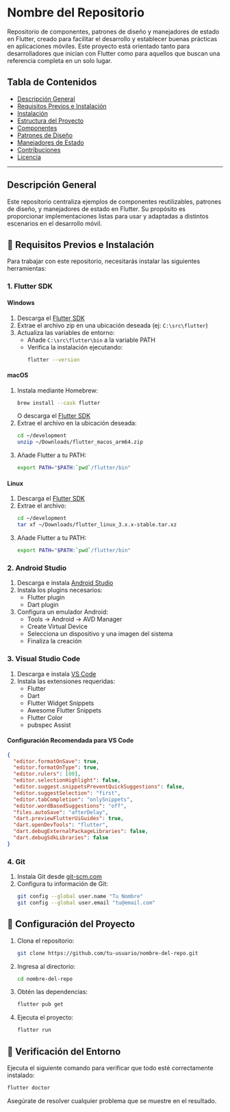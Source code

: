 # Nombre del Repositorio

Repositorio de componentes, patrones de diseño y manejadores de estado en Flutter, creado para facilitar el desarrollo y establecer buenas prácticas en aplicaciones móviles. Este proyecto está orientado tanto para desarrolladores que inician con Flutter como para aquellos que buscan una referencia completa en un solo lugar.

## Tabla de Contenidos
- [Descripción General](#descripción-general)
- [Requisitos Previos e Instalación](#requisitos-previos-e-instalación)
- [Instalación](#instalación)
- [Estructura del Proyecto](#estructura-del-proyecto)
- [Componentes](#componentes)
- [Patrones de Diseño](#patrones-de-diseño)
- [Manejadores de Estado](#manejadores-de-estado)
- [Contribuciones](#contribuciones)
- [Licencia](#licencia)

---

## Descripción General
Este repositorio centraliza ejemplos de componentes reutilizables, patrones de diseño, y manejadores de estado en Flutter. Su propósito es proporcionar implementaciones listas para usar y adaptadas a distintos escenarios en el desarrollo móvil.


## 🚀 Requisitos Previos e Instalación

Para trabajar con este repositorio, necesitarás instalar las siguientes herramientas:

### 1. Flutter SDK

#### Windows
1. Descarga el [Flutter SDK](https://docs.flutter.dev/get-started/install/windows)
2. Extrae el archivo zip en una ubicación deseada (ej: `C:\src\flutter`)
3. Actualiza las variables de entorno:
   - Añade `C:\src\flutter\bin` a la variable PATH
   - Verifica la instalación ejecutando:
     ```bash
     flutter --version
     ```

#### macOS
1. Instala mediante Homebrew:
   ```bash
   brew install --cask flutter
   ```
   O descarga el [Flutter SDK](https://docs.flutter.dev/get-started/install/macos)
2. Extrae el archivo en la ubicación deseada:
   ```bash
   cd ~/development
   unzip ~/Downloads/flutter_macos_arm64.zip
   ```
3. Añade Flutter a tu PATH:
   ```bash
   export PATH="$PATH:`pwd`/flutter/bin"
   ```

#### Linux
1. Descarga el [Flutter SDK](https://docs.flutter.dev/get-started/install/linux)
2. Extrae el archivo:
   ```bash
   cd ~/development
   tar xf ~/Downloads/flutter_linux_3.x.x-stable.tar.xz
   ```
3. Añade Flutter a tu PATH:
   ```bash
   export PATH="$PATH:`pwd`/flutter/bin"
   ```

### 2. Android Studio

1. Descarga e instala [Android Studio](https://developer.android.com/studio)
2. Instala los plugins necesarios:
   - Flutter plugin
   - Dart plugin
3. Configura un emulador Android:
   - Tools → Android → AVD Manager
   - Create Virtual Device
   - Selecciona un dispositivo y una imagen del sistema
   - Finaliza la creación

### 3. Visual Studio Code

1. Descarga e instala [VS Code](https://code.visualstudio.com/)
2. Instala las extensiones requeridas:
   - Flutter
   - Dart
   - Flutter Widget Snippets
   - Awesome Flutter Snippets
   - Flutter Color
   - pubspec Assist

#### Configuración Recomendada para VS Code

```json
{
  "editor.formatOnSave": true,
  "editor.formatOnType": true,
  "editor.rulers": [80],
  "editor.selectionHighlight": false,
  "editor.suggest.snippetsPreventQuickSuggestions": false,
  "editor.suggestSelection": "first",
  "editor.tabCompletion": "onlySnippets",
  "editor.wordBasedSuggestions": "off",
  "files.autoSave": "afterDelay",
  "dart.previewFlutterUiGuides": true,
  "dart.openDevTools": "flutter",
  "dart.debugExternalPackageLibraries": false,
  "dart.debugSdkLibraries": false
}
```

### 4. Git

1. Instala Git desde [git-scm.com](https://git-scm.com/)
2. Configura tu información de Git:
   ```bash
   git config --global user.name "Tu Nombre"
   git config --global user.email "tu@email.com"
   ```

## 🔧 Configuración del Proyecto

1. Clona el repositorio:
   ```bash
   git clone https://github.com/tu-usuario/nombre-del-repo.git
   ```

2. Ingresa al directorio:
   ```bash
   cd nombre-del-repo
   ```

3. Obtén las dependencias:
   ```bash
   flutter pub get
   ```

4. Ejecuta el proyecto:
   ```bash
   flutter run
   ```

## 📱 Verificación del Entorno

Ejecuta el siguiente comando para verificar que todo esté correctamente instalado:
```bash
flutter doctor
```

Asegúrate de resolver cualquier problema que se muestre en el resultado.

